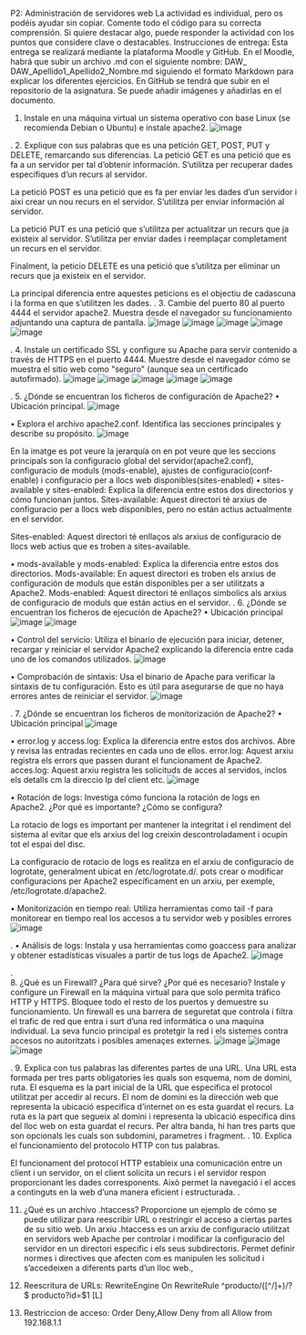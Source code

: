 P2: Administración de servidores web
La actividad es individual, pero os podéis ayudar sin copiar.
Comente todo el código para su correcta comprensión. Si quiere destacar algo, puede responder la actividad con los puntos que considere clave o destacables.
Instrucciones de entrega:
Esta entrega se realizará mediante la plataforma Moodle y GitHub.
En el Moodle, habrá que subir un archivo .md con el siguiente nombre: DAW_ DAW_Apellido1_Apellido2_Nombre.md siguiendo el formato Markdown para explicar los diferentes ejercicios.
En GitHub se tendrá que subir en el repositorio de la asignatura. Se puede añadir imágenes y añadirlas en el documento.
 

1.	Instale en una máquina virtual un sistema operativo con base Linux (se recomienda Debian o Ubuntu) e instale apache2.
 ![image](https://github.com/Ramonenric/despliegue-de-aplicaciones-web/assets/95300566/e16f7f50-8870-49cb-9802-0fe1813d7e1f)


.
2.	Explique con sus palabras que es una petición GET, POST, PUT y DELETE, remarcando sus diferencias.
La petició GET es una petició que es fa a un servidor per tal d’obtenir información. S’utilitza per recuperar dades especifiques d’un recurs al servidor.

La petició POST es una petició que es fa per enviar les dades d’un servidor i aixi crear un nou recurs en el servidor. S’utilitza per enviar información al servidor.

La petició PUT es una petició que s’utilitza per actualitzar un recurs que ja existeix al servidor. S’utilitza per enviar dades i reemplaçar completament un recurs en el servidor.

Finalment, la peticio DELETE es una petició que s’utilitza per eliminar un recurs que ja existeix en el servidor.

La principal diferencia entre aquestes peticions es el objectiu de cadascuna i la forma en que s’utilitzen les dades.
.
3.	Cambie del puerto 80 al puerto 4444 el servidor apache2. Muestra desde el navegador su funcionamiento adjuntando una captura de pantalla.
 ![image](https://github.com/Ramonenric/despliegue-de-aplicaciones-web/assets/95300566/51f620b1-c212-4a28-b7f7-8b2208904847)
![image](https://github.com/Ramonenric/despliegue-de-aplicaciones-web/assets/95300566/ec38d95c-1dbe-4114-bc03-71df958ed786)
![image](https://github.com/Ramonenric/despliegue-de-aplicaciones-web/assets/95300566/aca54f34-a5d6-4b90-85d0-ff82ec2a3306)
![image](https://github.com/Ramonenric/despliegue-de-aplicaciones-web/assets/95300566/6003c336-3969-4aee-bf9d-baf912561215)
![image](https://github.com/Ramonenric/despliegue-de-aplicaciones-web/assets/95300566/b25c658d-082d-4046-b17a-88c74312857f)

.
4.	Instale un certificado SSL y configure su Apache para servir contenido a través de HTTPS en el puerto 4444. Muestre desde el navegador cómo se muestra el sitio web como "seguro" (aunque sea un certificado autofirmado).
![image](https://github.com/Ramonenric/despliegue-de-aplicaciones-web/assets/95300566/75cf1ed1-4be5-48ed-9fc4-3783ee7cac39)
![image](https://github.com/Ramonenric/despliegue-de-aplicaciones-web/assets/95300566/f2d77dd4-53a2-45bf-83cb-beb1e348c635)
![image](https://github.com/Ramonenric/despliegue-de-aplicaciones-web/assets/95300566/b04174c6-9f5a-4e48-8f3e-c5c4240f58c1)
![image](https://github.com/Ramonenric/despliegue-de-aplicaciones-web/assets/95300566/7a98a6b5-e166-4171-bdb2-7b6d6bdea5ae)
![image](https://github.com/Ramonenric/despliegue-de-aplicaciones-web/assets/95300566/6f4801dd-8dcf-4ad1-81a3-484bdf7c72f7)

.
5.	¿Dónde se encuentran los ficheros de configuración de Apache2?
•	Ubicación principal.
 ![image](https://github.com/Ramonenric/despliegue-de-aplicaciones-web/assets/95300566/c7db7a82-c936-4d9c-a488-f7834d4033ea)

•	Explora el archivo apache2.conf. Identifica las secciones principales y describe su propósito.
![image](https://github.com/Ramonenric/despliegue-de-aplicaciones-web/assets/95300566/fde15cbf-12e9-4f61-958a-d9ee0111ec32)

 
En la imatge es pot veure la jerarquía on en pot veure que les seccions principals son la configuracio global del servidor(apache2.conf), configuracio de moduls (mods-enable), ajustes de configuracio(conf-enable) i configuracio per a llocs web disponibles(sites-enabled)
•	sites-available y sites-enabled: Explica la diferencia entre estos dos directorios y cómo funcionan juntos.
Sites-available: Aquest directori té arxius de configuracio per a llocs web disponibles, pero no están actius actualmente en el servidor.

Sites-enabled: Aquest directori té enllaços als arxius de configuracio de llocs web actius que es troben a sites-available.

•	mods-available y mods-enabled: Explica la diferencia entre estos dos directorios.
Mods-available: En aquest directori es troben els arxius de configuración de moduls que están disponibles per a ser utilitzats a Apache2.
Mods-enabled: Aquest directori té enllaços  simbolics als arxius de configuracio de moduls que están actius en el servidor.
.
6.	¿Dónde se encuentran los ficheros de ejecución de Apache2?
•	Ubicación principal
 ![image](https://github.com/Ramonenric/despliegue-de-aplicaciones-web/assets/95300566/0e93e101-989b-4ceb-810b-912998026b03)
![image](https://github.com/Ramonenric/despliegue-de-aplicaciones-web/assets/95300566/4bea936a-9edc-49a6-957a-906826387d65)

 
•	Control del servicio: Utiliza el binario de ejecución para iniciar, detener, recargar y reiniciar el servidor Apache2 explicando la diferencia entre cada uno de los comandos utilizados.
 ![image](https://github.com/Ramonenric/despliegue-de-aplicaciones-web/assets/95300566/bf538a65-38d0-437e-b7d1-ce93e529c96b)

•	Comprobación de sintaxis: Usa el binario de Apache para verificar la sintaxis de tu configuración. Esto es útil para asegurarse de que no haya errores antes de reiniciar el servidor.
 ![image](https://github.com/Ramonenric/despliegue-de-aplicaciones-web/assets/95300566/1412c48b-8449-4a8e-a78a-7e8df6a1eac7)

.
7.	¿Dónde se encuentran los ficheros de monitorización de Apache2?
•	Ubicación principal
![image](https://github.com/Ramonenric/despliegue-de-aplicaciones-web/assets/95300566/5c7a16eb-2645-4d6c-899e-d36e6ab058e9)

 
•	error.log y access.log: Explica la diferencia entre estos dos archivos. Abre y revisa las entradas recientes en cada uno de ellos.
error.log: Aquest arxiu registra els errors que passen durant el funcionament de Apache2.
acces.log: Aquest arxiu registra les solicituds de acces al servidos, inclos els detalls cm la direccio Ip del client etc.
 ![image](https://github.com/Ramonenric/despliegue-de-aplicaciones-web/assets/95300566/2b2f8a5a-9e39-4700-b2a6-1b171918c2ed)


•	Rotación de logs: Investiga cómo funciona la rotación de logs en Apache2.
¿Por qué es importante? ¿Cómo se configura?

La rotacio de logs es important per mantener la integritat i el rendiment del sistema al evitar que els arxius del log creixin descontroladament i ocupin tot el espai del disc.

La configuracio de rotacio de logs es realitza en el arxiu de configuracio de logrotate, generalment ubicat en /etc/logrotate.d/. pots crear o modificar configuracions per Apache2 específicament en un arxiu, per exemple, /etc/logrotate.d/apache2.


•	Monitorización en tiempo real: Utiliza herramientas como tail -f para monitorear en tiempo real los accesos a tu servidor web y posibles errores
![image](https://github.com/Ramonenric/despliegue-de-aplicaciones-web/assets/95300566/540ea318-3349-4d07-92bd-b9dd068e65a7)

 .
•	Análisis de logs: Instala y usa herramientas como goaccess para analizar y obtener estadísticas visuales a partir de tus logs de Apache2.
![image](https://github.com/Ramonenric/despliegue-de-aplicaciones-web/assets/95300566/33e5af23-48ff-41a5-8014-9c7c38a4d15b)

.  
8.	¿Qué es un Firewall? ¿Para qué sirve? ¿Por qué es necesario? Instale y configure un Firewall en la máquina virtual para que solo permita tráfico HTTP y HTTPS. Bloquee todo el resto de los puertos y demuestre su funcionamiento.
Un firewall es una barrera de seguretat que controla i filtra el trafic de red que entra i surt d’una red informática o una maquina individual. La seva funcio principal es protetgir la red i els sistemes contra accesos no autoritzats i posibles amenaçes externes.
![image](https://github.com/Ramonenric/despliegue-de-aplicaciones-web/assets/95300566/b8c966b9-20c0-415a-9f3a-65c2f54d6ef4)
![image](https://github.com/Ramonenric/despliegue-de-aplicaciones-web/assets/95300566/16668466-29cb-44fb-9494-6cb1bbff1e0e)
![image](https://github.com/Ramonenric/despliegue-de-aplicaciones-web/assets/95300566/b4675e89-6cbb-4276-9851-9f38480a3d01)

 
 
 
.
9.	Explica con tus palabras las diferentes partes de una URL.
Una URL esta formada per tres parts obligatories les quals son esquema, nom de domini, ruta. El esquema es la part inicial de la URL que especifica el protocol utilitzat per accedir al recurs. El nom de domini es la dirección web que representa la ubicació especifica d’internet on es esta guardat el recurs. La ruta es la part que segueix al domini i representa la ubicació especifica dins del lloc web on esta guardat el recurs. Per altra banda, hi han tres parts que son opcionals les cuals son subdomini, parametres i fragment.
.
10.	Explica el funcionamiento del protocolo HTTP con tus palabras.

El funcionament del protocol HTTP estableix una comunicación entre un client i un servidor, on el client solicita un recurs i el servidor respon proporcionant les dades corresponents. Això permet la navegació i el acces a continguts en la web d’una manera eficient i estructurada.
.





11.	¿Qué es un archivo .htaccess? Proporcione un ejemplo de cómo se puede utilizar para reescribir URL o restringir el acceso a ciertas partes de su sitio web.
Un arxiu .htaccess es un arxiu de configuracio utilitzat en servidors web Apache per controlar i modificar la configuracio del servidor en un directori especific i els seus subdirectoris. Permet definir normes i directives que afecten com es manipulen les solicitud i s’accedeixen a diferents parts d’un lloc web.,

1.	Reescritura de URLs:
	RewriteEngine On
RewriteRule ^producto/([^/]+)/?$ producto?id=$1 [L]

2.	Restriccion de acceso:
Order Deny,Allow
Deny from all
Allow from 192.168.1.1

